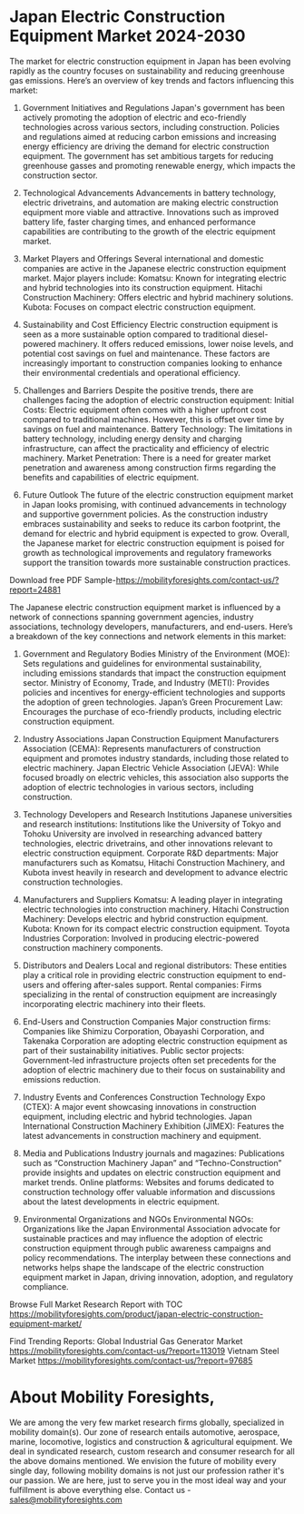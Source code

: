 # Japan Electric Construction Equipment Market 2024-2030

The market for electric construction equipment in Japan has been evolving rapidly as the country focuses on sustainability and reducing greenhouse gas emissions. Here’s an overview of key trends and factors influencing this market:

1. Government Initiatives and Regulations
Japan's government has been actively promoting the adoption of electric and eco-friendly technologies across various sectors, including construction. Policies and regulations aimed at reducing carbon emissions and increasing energy efficiency are driving the demand for electric construction equipment. The government has set ambitious targets for reducing greenhouse gasses and promoting renewable energy, which impacts the construction sector.

2. Technological Advancements
Advancements in battery technology, electric drivetrains, and automation are making electric construction equipment more viable and attractive. Innovations such as improved battery life, faster charging times, and enhanced performance capabilities are contributing to the growth of the electric equipment market.

3. Market Players and Offerings
Several international and domestic companies are active in the Japanese electric construction equipment market. Major players include:
Komatsu: Known for integrating electric and hybrid technologies into its construction equipment.
Hitachi Construction Machinery: Offers electric and hybrid machinery solutions.
Kubota: Focuses on compact electric construction equipment.

4. Sustainability and Cost Efficiency
Electric construction equipment is seen as a more sustainable option compared to traditional diesel-powered machinery. It offers reduced emissions, lower noise levels, and potential cost savings on fuel and maintenance. These factors are increasingly important to construction companies looking to enhance their environmental credentials and operational efficiency.

5. Challenges and Barriers
Despite the positive trends, there are challenges facing the adoption of electric construction equipment:
Initial Costs: Electric equipment often comes with a higher upfront cost compared to traditional machines. However, this is offset over time by savings on fuel and maintenance.
Battery Technology: The limitations in battery technology, including energy density and charging infrastructure, can affect the practicality and efficiency of electric machinery.
Market Penetration: There is a need for greater market penetration and awareness among construction firms regarding the benefits and capabilities of electric equipment.

6. Future Outlook
The future of the electric construction equipment market in Japan looks promising, with continued advancements in technology and supportive government policies. As the construction industry embraces sustainability and seeks to reduce its carbon footprint, the demand for electric and hybrid equipment is expected to grow.
Overall, the Japanese market for electric construction equipment is poised for growth as technological improvements and regulatory frameworks support the transition towards more sustainable construction practices.

Download free PDF Sample-https://mobilityforesights.com/contact-us/?report=24881


The Japanese electric construction equipment market is influenced by a network of connections spanning government agencies, industry associations, technology developers, manufacturers, and end-users. Here’s a breakdown of the key connections and network elements in this market:

1. Government and Regulatory Bodies
Ministry of the Environment (MOE): Sets regulations and guidelines for environmental sustainability, including emissions standards that impact the construction equipment sector.
Ministry of Economy, Trade, and Industry (METI): Provides policies and incentives for energy-efficient technologies and supports the adoption of green technologies.
Japan’s Green Procurement Law: Encourages the purchase of eco-friendly products, including electric construction equipment.

2. Industry Associations
Japan Construction Equipment Manufacturers Association (CEMA): Represents manufacturers of construction equipment and promotes industry standards, including those related to electric machinery.
Japan Electric Vehicle Association (JEVA): While focused broadly on electric vehicles, this association also supports the adoption of electric technologies in various sectors, including construction.

3. Technology Developers and Research Institutions
Japanese universities and research institutions: Institutions like the University of Tokyo and Tohoku University are involved in researching advanced battery technologies, electric drivetrains, and other innovations relevant to electric construction equipment.
Corporate R&D departments: Major manufacturers such as Komatsu, Hitachi Construction Machinery, and Kubota invest heavily in research and development to advance electric construction technologies.

4. Manufacturers and Suppliers
Komatsu: A leading player in integrating electric technologies into construction machinery.
Hitachi Construction Machinery: Develops electric and hybrid construction equipment.
Kubota: Known for its compact electric construction equipment.
Toyota Industries Corporation: Involved in producing electric-powered construction machinery components.

5. Distributors and Dealers
Local and regional distributors: These entities play a critical role in providing electric construction equipment to end-users and offering after-sales support.
Rental companies: Firms specializing in the rental of construction equipment are increasingly incorporating electric machinery into their fleets.

6. End-Users and Construction Companies
Major construction firms: Companies like Shimizu Corporation, Obayashi Corporation, and Takenaka Corporation are adopting electric construction equipment as part of their sustainability initiatives.
Public sector projects: Government-led infrastructure projects often set precedents for the adoption of electric machinery due to their focus on sustainability and emissions reduction.

7. Industry Events and Conferences
Construction Technology Expo (CTEX): A major event showcasing innovations in construction equipment, including electric and hybrid technologies.
Japan International Construction Machinery Exhibition (JIMEX): Features the latest advancements in construction machinery and equipment.

8. Media and Publications
Industry journals and magazines: Publications such as “Construction Machinery Japan” and “Techno-Construction” provide insights and updates on electric construction equipment and market trends.
Online platforms: Websites and forums dedicated to construction technology offer valuable information and discussions about the latest developments in electric equipment.

9. Environmental Organizations and NGOs
Environmental NGOs: Organizations like the Japan Environmental Association advocate for sustainable practices and may influence the adoption of electric construction equipment through public awareness campaigns and policy recommendations.
The interplay between these connections and networks helps shape the landscape of the electric construction equipment market in Japan, driving innovation, adoption, and regulatory compliance.

Browse Full Market Research Report with TOC https://mobilityforesights.com/product/japan-electric-construction-equipment-market/

Find Trending Reports:
Global Industrial Gas Generator Market https://mobilityforesights.com/contact-us/?report=113019
Vietnam Steel Market https://mobilityforesights.com/contact-us/?report=97685




# About Mobility Foresights,
We are among the very few market research firms globally, specialized in mobility domain(s). Our zone of research entails automotive, aerospace, marine, locomotive, logistics and construction & agricultural equipment. We deal in syndicated research, custom research and consumer research for all the above domains mentioned.
We envision the future of mobility every single day, following mobility domains is not just our profession rather it's our passion. We are here, just to serve you in the most ideal way and your fulfillment is above everything else. Contact us -  sales@mobilityforesights.com
